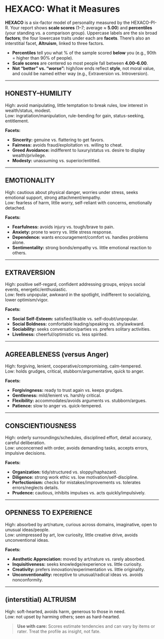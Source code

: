# HEXACO: What it Measures

**HEXACO** is a six-factor model of personality measured by the HEXACO-PI-R.
Your report shows **scale scores** (1–7; average ≈ **5.00**) and **percentiles**
(your standing vs. a comparison group). Uppercase labels are the six broad
**factors**; the four lowercase traits under each are **facets**. There’s also
an interstitial facet, **Altruism**, linked to three factors.

- **Percentiles** tell you what % of the sample scored **below** you (e.g., 90th
  = higher than 90% of people).
- **Scale scores** are centered so most people fall between **4.00–6.00**.
- **Not “better” vs. “worse”:** high/low ends reflect **style**, not moral
  value, and could be named either way (e.g., Extraversion vs. Introversion).

---

## HONESTY–HUMILITY

High: avoid manipulating, little temptation to break rules, low interest in
wealth/status, modest.  
Low: ingratiation/manipulation, rule-bending for gain, status-seeking,
entitlement.

**Facets:**

- **Sincerity:** genuine vs. flattering to get favors.
- **Fairness:** avoids fraud/exploitation vs. willing to cheat.
- **Greed Avoidance:** indifferent to luxury/status vs. desire to display
  wealth/privilege.
- **Modesty:** unassuming vs. superior/entitled.

---

## EMOTIONALITY

High: cautious about physical danger, worries under stress, seeks emotional
support, strong attachment/empathy.  
Low: fearless of harm, little worry, self-reliant with concerns, emotionally
detached.

**Facets:**

- **Fearfulness:** avoids injury vs. tough/brave to pain.
- **Anxiety:** prone to worry vs. little stress response.
- **Dependence:** wants encouragement/comfort vs. handles problems alone.
- **Sentimentality:** strong bonds/empathy vs. little emotional reaction to
  others.

---

## EXTRAVERSION

High: positive self-regard, confident addressing groups, enjoys social events,
energetic/enthusiastic.  
Low: feels unpopular, awkward in the spotlight, indifferent to socializing,
lower optimism/vigor.

**Facets:**

- **Social Self-Esteem:** satisfied/likable vs. self-doubt/unpopular.
- **Social Boldness:** comfortable leading/speaking vs. shy/awkward.
- **Sociability:** seeks conversation/parties vs. prefers solitary activities.
- **Liveliness:** cheerful/optimistic vs. less spirited.

---

## AGREEABLENESS (versus Anger)

High: forgiving, lenient, cooperative/compromising, calm-tempered.  
Low: holds grudges, critical, stubborn/argumentative, quick to anger.

**Facets:**

- **Forgivingness:** ready to trust again vs. keeps grudges.
- **Gentleness:** mild/lenient vs. harshly critical.
- **Flexibility:** accommodates/avoids arguments vs. stubborn/argues.
- **Patience:** slow to anger vs. quick-tempered.

---

## CONSCIENTIOUSNESS

High: orderly surroundings/schedules, disciplined effort, detail accuracy,
careful deliberation.  
Low: unconcerned with order, avoids demanding tasks, accepts errors, impulsive
decisions.

**Facets:**

- **Organization:** tidy/structured vs. sloppy/haphazard.
- **Diligence:** strong work ethic vs. low motivation/self-discipline.
- **Perfectionism:** checks for mistakes/improvements vs. tolerates
  errors/neglects details.
- **Prudence:** cautious, inhibits impulses vs. acts quickly/impulsively.

---

## OPENNESS TO EXPERIENCE

High: absorbed by art/nature, curious across domains, imaginative, open to
unusual ideas/people.  
Low: unimpressed by art, low curiosity, little creative drive, avoids
unconventional ideas.

**Facets:**

- **Aesthetic Appreciation:** moved by art/nature vs. rarely absorbed.
- **Inquisitiveness:** seeks knowledge/experience vs. little curiosity.
- **Creativity:** prefers innovation/experimentation vs. little originality.
- **Unconventionality:** receptive to unusual/radical ideas vs. avoids
  nonconformity.

---

## (interstitial) ALTRUISM

High: soft-hearted, avoids harm, generous to those in need.  
Low: not upset by harming others; seen as hard-hearted.

> **Use with care:** Scores estimate tendencies and can vary by items or rater.
> Treat the profile as insight, not fate.
